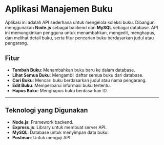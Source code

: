 # Aplikasi Manajemen Buku

Aplikasi ini adalah API sederhana untuk mengelola koleksi buku. Dibangun menggunakan **Node.js** sebagai backend dan **MySQL** sebagai database. API ini memungkinkan pengguna untuk menambahkan, mengedit, menghapus, dan melihat detail buku, serta fitur pencarian buku berdasarkan judul atau pengarang.

## Fitur

- **Tambah Buku**: Menambahkan buku baru ke dalam database.
- **Lihat Semua Buku**: Mengambil daftar semua buku dari database.
- **Cari Buku**: Mencari buku berdasarkan judul atau nama pengarang.
- **Edit Buku**: Memperbarui informasi buku tertentu.
- **Hapus Buku**: Menghapus buku berdasarkan ID.

---

## Teknologi yang Digunakan

- **Node.js**: Framework backend.
- **Express.js**: Library untuk membuat server API.
- **MySQL**: Database untuk menyimpan data buku.
- **Postman**: Untuk menguji API.
